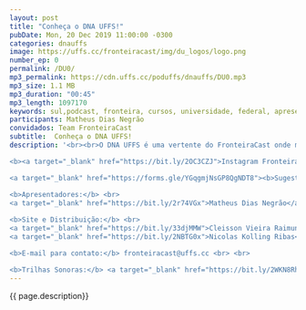 ```yaml
---
layout: post
title: "Conheça o DNA UFFS!"
pubDate: Mon, 20 Dec 2019 11:00:00 -0300
categories: dnauffs
image: https://uffs.cc/fronteiracast/img/du_logos/logo.png
number_ep: 0
permalink: /DU0/ 
mp3_permalink: https://cdn.uffs.cc/poduffs/dnauffs/DU0.mp3
mp3_size: 1.1 MB
mp3_duration: "00:45"
mp3_length: 1097170 
keywords: sul,podcast, fronteira, cursos, universidade, federal, apresentação
participants: Matheus Dias Negrão
convidados: Team FronteiraCast
subtitle:  Conheça o DNA UFFS!
description: '<br><br>O DNA UFFS é uma vertente do FronteiraCast onde mostraremos TUDO que acontece na UFFS.<br><br>

<b><a target="_blank" href="https://bit.ly/2OC3CZJ">Instagram FronteiraCast</a></b> <br> <br>

<a target="_blank" href="https://forms.gle/YGqgmjNsGP8QgNDT8"><b>Sugestões e Criticas</b></a> <br> <br>

<b>Apresentadores:</b> <br>
<a target="_blank" href="https://bit.ly/2r74VGx">Matheus Dias Negrão</a> / <a target="_blank" href="https://bit.ly/2rEOrG8">Instagram</a> <br>
 
<b>Site e Distribuição:</b> <br>
<a target="_blank" href="https://bit.ly/33djMMW">Cleisson Vieira Raimundi</a> / <a target="_blank" href="https://bit.ly/37U5J2s">Instagram</a> <br> 
<a target="_blank" href="https://bit.ly/2NBTG0x">Nicolas Kolling Ribas</a> <br> <br>

<b>E-mail para contato:</b> fronteiracast@uffs.cc <br> <br>

<b>Trilhas Sonoras:</b> <a target="_blank" href="https://bit.ly/2WKN8Rh">https://bit.ly/2WKN8Rh</a> e <a target="_blank" href="https://bit.ly/36BUyer">https://bit.ly/36BUyer</a> '
---
```


{{ page.description}}
